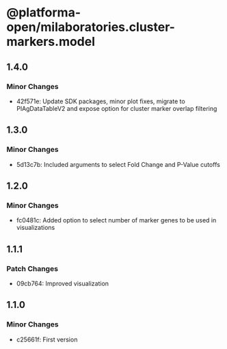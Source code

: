 # @platforma-open/milaboratories.cluster-markers.model

## 1.4.0

### Minor Changes

- 42f571e: Update SDK packages, minor plot fixes, migrate to PlAgDataTableV2 and expose option for cluster marker overlap filtering

## 1.3.0

### Minor Changes

- 5d13c7b: Included arguments to select Fold Change and P-Value cutoffs

## 1.2.0

### Minor Changes

- fc0481c: Added option to select number of marker genes to be used in visualizations

## 1.1.1

### Patch Changes

- 09cb764: Improved visualization

## 1.1.0

### Minor Changes

- c25661f: First version
